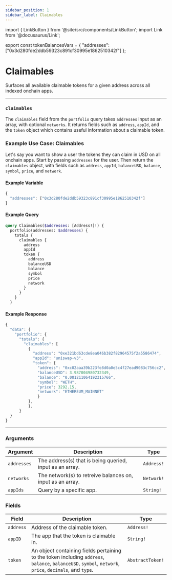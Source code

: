 ```yaml
---
sidebar_position: 1
sidebar_label: Claimables
---
```


import { LinkButton } from '@site/src/components/LinkButton';
import Link from '@docusaurus/Link';

export const tokenBalancesVars = {
  "addresses": ["0x3d280fde2ddb59323c891cf30995e1862510342f"]
};

# Claimables

Surfaces all available claimable tokens for a given address across all indexed onchain apps.

---


### `claimables`

The `claimables` field from the `portfolio` query takes `addresses` input as an array, with optional `networks`. It returns fields such as `address`, `appId`, and the `token` object which contains useful information about a claimable token.

### Example Use Case: Claimables

Let's say you want to show a user the tokens they can claim in USD on all onchain apps. Start by passing `addresses` for the user. Then return the `claimables` object, with fields such as `address`, `appId`, `balanceUSD`, `balance`, `symbol`, `price`, and `network`.


#### Example Variable

```js
{
  "addresses": ["0x3d280fde2ddb59323c891cf30995e1862510342f"]
}
```

#### Example Query

```graphql
query Claimables($addresses: [Address!]!) {
  portfolio(addresses: $addresses) {
    totals {
      claimables {
        address
        appId
        token {
          address
          balanceUSD
          balance
          symbol
          price
          network
        }
      }
    }
  }
```

#### Example Response

```js
{
  "data": {
    "portfolio": {
      "totals": {
        "claimables": [
          {
            "address": "0xe321bd63cde8ea046b382f82964575f2a5586474",
            "appId": "uniswap-v3",
            "token": {
              "address": "0xc02aaa39b223fe8d0a0e5c4f27ead9083c756cc2",
              "balanceUSD": 3.987004980732349,
              "balance": "0.001211064192315766",
              "symbol": "WETH",
              "price": 3292.15,
              "network": "ETHEREUM_MAINNET"
              }
          },
          },
      }
  }
}
```

<LinkButton href="../sandbox" type="primary" buttonCopy="Try in sandbox" />

---

### Arguments

| Argument      | Description | Type |
| ----------- | ----------- | ----------- |
| `addresses`      | The address(s) that is being queried, input as an array.      | `Address!` | 
| `networks`      | The network(s) to retreive balances on, input as an array.      | `Network!` | 
| `appIds`      | Query by a specific app.       | `String!` | 

### Fields

| Field      | Description | Type |
| ----------- | ----------- | ----------- |
| `address`      | Address of the claimable token.      | `Address!`       |
| `appID`      | The app that the token is claimable in.     | `String!`       |
| `token`      | An object containing fields pertaining to the token including `address`, `balance`, `balanceUSD`, `symbol`, `network`, `price`, `decimals`, and `type`.     | `AbstractToken!`       |
